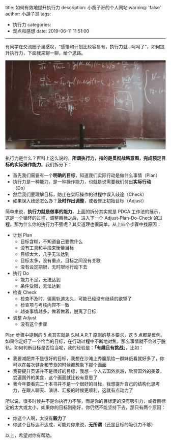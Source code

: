 title: 如何有效地提升执行力
description: 小胡子哥的个人网站
warning: 'false'
author: 小胡子哥
tags:
  - 执行力
categories:
  - 观点和感想
date: 2019-06-11 11:51:00
---
有同学在交流圈子里感叹，“感悟和计划比较容易有，执行力就…呵呵了”，如何提升执行力，下面我来聊一聊，给个思路。

![upload successful](/blogimgs/2019/06/11/improving-excution.png)

执行力是什么？百科上这么说的，**所谓执行力，指的是贯彻战略意图，完成预定目标的实际操作能力**。我们拆分下：

- 首先我们需要有一个**明确的目标**，知道我们实际行动是做什么事情（Plan）
- 执行力是一种能力，是一种操作能力，也就是说需要我们付出**实际行动**（Do）
- 然后我们要理解目标，防止在实际操作的过程中误入歧途（Check）
- 如果误入歧途怎么办？**及时作出调整**，或者修正初始目标（Adjust）

简单来说，**执行力就是做事的能力**，上面的拆分其实就是 PDCA 工作法的展示，这是一个循环的过程，调整目标之后，进入下一个 Adjust-Plan-Do-Check 的过程。那为什么你的执行力不强呢？其实道理也很简单，从上四个步骤中找原因：

- 计划 Plan
  - 目标含糊，不知道自己要做什么
  - 没有工具和手段来衡量目标
  - 目标太大，几乎无法达到
  - 目标太多，没有重点，目标之间没有关联
  - 没有设定期限，无时限地行动下去
- 执行 Do
  - 能力不足，无法达到
  - 条件受限，无法达到
- 检查 Check
  - 检查不及时，偏离轨道太久，可能已经没有继续的欲望了
  - 检查项与考核内容不一致
  - 越查事情越多，做着做着，脱离了目标
- 调整 Adjust
  - 没有这个步骤

Plan 步骤中提到的 5 点其实就是 S.M.A.R.T 原则的基本要求，这 5 点都是反例。如果你定好了一个恰当的目标，在行动过程中不断地对焦，那么事情就不会过于脱轨。如何判断目标是否恰当呢，我的经验是：**「有趣且有挑战」**，比如：

- 我要减肥并不是很好的目标，我想在沙滩上秀腹肌给一群妹纸看就好多了，你可以在每次健身和节食的时候都想象下那个画面
- 我要提升英语并不是很好的目标，我想一个人去国外旅游，欣赏国外的美景，尝遍国外的美食，这个画面就比较有意思了
- 我今年要看完二十本书并不是一个很好的目标，我想提升自己的结构化思考力，在跟人聊天、演讲、汇报的时候更顺利，这就有点动力了

所以说，很多时候并不是你执行力不够，而是你的目标定的没有吸引力，或者目标定的太大或太小，如果你的目标刚刚好，你仍然不能坚持下去，那只有两个原因：

- 你这个人啊，太没有**毅力**了
- 你这个目标达不达成，可能对你来说，**无所谓**（还是目标的吸引力不够）

以上，希望对你有帮助。